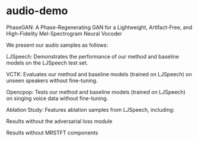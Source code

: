 # audio-demo
PhaseGAN: A Phase-Regenerating GAN for a Lightweight, Artifact-Free, and High-Fidelity Mel-Spectrogram Neural Vocoder

We present our audio samples as follows:

​​LJSpeech​​: Demonstrates the performance of our method and baseline models on the LJSpeech test set.

​​VCTK​​: Evaluates our method and baseline models (trained on LJSpeech) on unseen speakers without fine-tuning.

​​Opencpop​​: Tests our method and baseline models (trained on LJSpeech) on singing voice data without fine-tuning.

​​Ablation Study​​: Features ablation samples from LJSpeech, including:

Results without the adversarial loss module

Results without MRSTFT components
